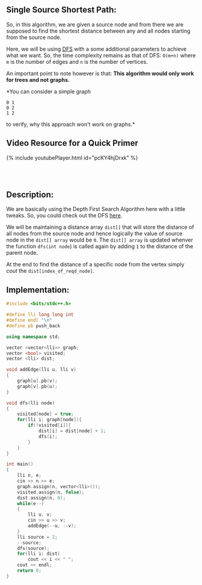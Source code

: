 ## Single Source Shortest Path:

So, in this algorithm, we are given a source node and from there we are supposed to find the shortest distance between any and all nodes starting from the source node.

Here, we will be using [DFS](./dfs.md) with a some additional parameters to achieve what we want. So, the time complexity remains as that of DFS: `O(m+n)` where `m` is the number of edges and `n` is the number of vertices.

An important point to note however is that: **This algorithm would only work for trees and not graphs.**

*You can consider a simple graph
```
0 1
0 2
1 2
```
to verify, why this approach won't work on graphs.*

## Video Resource for a Quick Primer


 
{% include youtubePlayer.html id="pcKY4hjDrxk" %}


<br><br>

## Description:

We are basically using the Depth First Search Algorithm here with a little tweaks. So, you could check out the DFS [here](./dfs.md).

We will be maintaining a distance array `dist[]` that will store the distance of all nodes from the source node and hence logically the value of source node in the `dist[] array` would be `0`.
The `dist[] array` is updated whenver the function `dfs(int node`) is called again by adding `1` to the distance of the parent node.

At the end to find the distance of a specific node from the vertex simply *cout* the `dist[index_of_reqd_node]`.

## Implementation:

```cpp
#include <bits/stdc++.h>

#define lli long long int
#define endl "\n"
#define pb push_back

using namespace std;

vector <vector<lli>> graph;
vector <bool> visited;
vector <lli> dist;

void addEdge(lli u, lli v)
{
	graph[u].pb(v);
	graph[v].pb(u);
}

void dfs(lli node)
{
	visited[node] = true;
	for(lli i: graph[node]){
		if(!visited[i]){
			dist[i] = dist[node] + 1;
			dfs(i);
		}
	}
}

int main()
{
	lli n, e;
	cin >> n >> e;
	graph.assign(n, vector<lli>());
	visited.assign(n, false);
	dist.assign(n, 0);
	while(e--)
	{
		lli u, v;
		cin >> u >> v;
		addEdge(--u, --v);
	}
	lli source = 2;
	--source;
	dfs(source);
	for(lli i: dist)
		cout << i << " ";
	cout << endl;
	return 0;
}
```